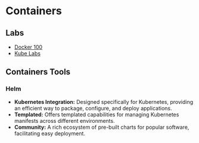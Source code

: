 # Containers

## Labs

- [Docker 100](./containers/docker-100.md)
- [Kube Labs](./containers/kube-labs.md)

## Containers Tools

### Helm

- **Kubernetes Integration:** Designed specifically for Kubernetes, providing an efficient way to package, configure, and deploy applications.
- **Templated:** Offers templated capabilities for managing Kubernetes manifests across different environments.
- **Community:** A rich ecosystem of pre-built charts for popular software, facilitating easy deployment.
